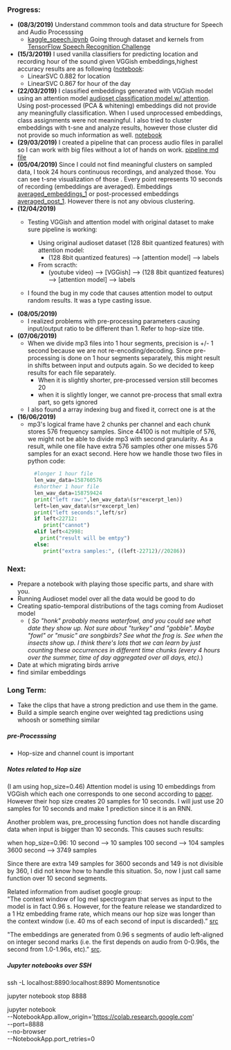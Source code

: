 ### Progress:

* **(08/3/2019)** Understand commmon tools and data structure for Speech and Audio Processsing
  * [kaggle_speech.ipynb](./notebooks/kaggle_speech.ipynb) Going through dataset and kernels from [TensorFlow Speech Recognition Challenge](https://www.tensorflow.org/tutorials/sequences/audio_recognition)
* **(15/3/2019)** I used vanilla classifiers for predicting location and recording hour of the sound given VGGish embeddings,highest accuracy results are as following ([notebook](./notebooks/Classify_time&location.ipynb):
    * LinearSVC 0.882 for location
    * LinearSVC 0.867 for hour of the day
* **(22/03/2019)** I classified embeddings generated with VGGish model using an attention model [audioset classification model w/ attention](https://github.com/qiuqiangkong/audioset_classification). Using post-processed (PCA & whitening) embeddings did not provide any meaningfully classification.  When I used unprocessed embeddings, class assignments were not meaningful. I also tried to cluster embeddings with t-sne and analyze results, however those cluster did not provide so much information as well. [notebook](./notebooks/Audioset_model_inference.ipynb)
* **(29/03/2019)** I created a pipeline that can process audio files in parallel so I can work with big files without a lot of hands on work. [pipeline md file](./src/hpc_pipeline.md)
* **(05/04/2019)** Since I could not find meaningful clusters on sampled data, I took 24 hours continuous recordings, and analyzed those. You can see t-sne visualization of those . Every point represents 10 seconds of recording (embeddings are averaged). Embeddings [averaged_embeddings_1](./vis/averaged_embeddings_1.html) or post-processed embeddings [averaged_post_1](./vis/averaged_post_1.html). However there is not any obvious clustering.
* **(12/04/2019)**
    * Testing VGGish and attention model with original dataset to make sure pipeline is working:
        * Using original audioset dataset (128 8bit quantized features) with attention model:
            * (128 8bit quantized features) --> [attention model] --> labels
        * From scracth:
            * (youtube video) --> [VGGish] -->  (128 8bit quantized features) --> [attention model] --> labels

    * I found the bug in my code that causes attention model to output random results. It was a type casting issue.
* **(08/05/2019)**
    * I realized problems with pre-processing parameters causing input/output ratio to be different than 1. Refer to hop-size title.
* **(07/06/2019)**
    * When we divide mp3 files into 1 hour segments, precision is +/- 1 second because we are not re-encoding/decoding. Since pre-processing is done on 1 hour segments separately, this might result in shifts between input and outputs again. So we decided to keep results for each file separately.
      * When it is slightly shorter, pre-processed version still becomes 20
      * when it is slightly  longer, we cannot pre-process that small extra part, so gets ignored
    * I also found a array indexing bug and fixed it, correct one is at the
* **(16/06/2019)**
    * mp3's logical frame have 2 chunks per channel and each chunk stores 576 frequency samples. Since 44100 is not multiple of 576, we might not be able to divide mp3 with second granularity. As a result, while one file have extra 576 samples other one misses 576 samples for an exact second. Here how we handle those two files in python code:
      ```python
        #longer 1 hour file
        len_wav_data=158760576
        #shorther 1 hour file
        len_wav_data=158759424
        print("left raw:",len_wav_data%(sr*excerpt_len))
        left=len_wav_data%(sr*excerpt_len)
        print("left seconds:",left/sr)
        if left<22712:
           print("cannot")
        elif left<42998:
          print("result will be emtpy")
        else:
           print("extra samples:", ((left-22712)//20286))
      ```



### Next:
* Prepare a notebook with playing those specific parts, and share with you.
* Running Audioset model over all the data would be good to do
* Creating spatio-temporal distributions of the tags coming from Audioset model
    * ( _So "honk" probably means waterfowl, and you could see what date they show up.  Not sure about "turkey" and "gobble".  Maybe "fowl" or "music" are songbirds?  See what the frog is.  See when the insects show up.  I think there's lots that we can learn by just counting these occurrences in different time chunks (every 4 hours over the summer, time of day aggregated over all days, etc)._)
*  Date at which migrating birds arrive
* find similar embeddings

### Long Term:
* Take the clips that have a strong prediction and use them in the game.
* Build a simple search engine over weighted tag predictions using whoosh or something similar


##### pre-Processsing
  * Hop-size and channel count is important


##### Notes related to Hop size
(I am using hop_size=0.46)
Attention model is using 10 embeddings from VGGish which each one corresponds to one second according to [paper](ttps://hyp.is/q4G_WHEdEemVkSvHB9vWGA/arxiv.org/pdf/1803.02353.pdf). However their hop size creates 20 samples for 10 seconds. I will just use 20 samples for 10 seconds and make 1 prediction since it is an RNN.

Another problem was, pre_processing function does not handle discarding data when input is bigger than 10 seconds.
This causes such results:

when hop_size=0.96:
10 second —> 10 samples
100 second —>   104 samples
3600 second —> 3749 samples

Since there are extra 149 samples for 3600 seconds and 149 is not divisible by 360, I did not know how to handle this situation. So, now I just call same function over 10 second segments.

Related information from audiset google group:   
"The context window of log mel spectrogram that serves as input to the model is in fact 0.96 s. However, for the feature release we standardized to a 1 Hz embedding frame rate, which means our hop size was longer than the context window (i.e. 40 ms of each second of input is discarded).” [src](https://groups.google.com/d/msg/audioset-users/4O6DzbePVAo/o5f-aIgfAQAJ)

"The embeddings are generated from 0.96 s segments of audio left-aligned on integer second marks (i.e. the first depends on audio from 0-0.96s, the second from 1.0-1.96s, etc).” [src](https://groups.google.com/d/msg/audioset-users/4O6DzbePVAo/H4o6usomAQAJ).



##### Jupyter notebooks over SSH
ssh  -L localhost:8890:localhost:8890 Momentsnotice

jupyter notebook stop 8888

jupyter notebook \
  --NotebookApp.allow_origin='https://colab.research.google.com' \
  --port=8888 \
  --no-browser \
  --NotebookApp.port_retries=0
